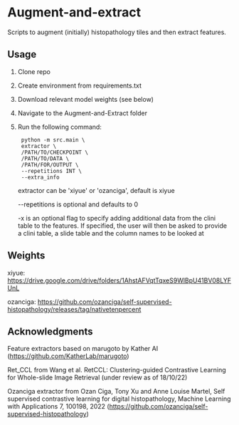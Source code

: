 # Augment-and-extract
Scripts to augment (initially) histopathology tiles and then extract features.

## Usage
1. Clone repo

2. Create environment from requirements.txt

3. Download relevant model weights (see below)

4. Navigate to the Augment-and-Extract folder

5. Run the following command:

		python -m src.main \
		extractor \
		/PATH/TO/CHECKPOINT \
		/PATH/TO/DATA \
		/PATH/FOR/OUTPUT \
		--repetitions INT \
		--extra_info
     
	extractor can be 'xiyue' or 'ozanciga', default is xiyue
  
	--repetitions is optional and defaults to 0
	
	-x is an optional flag to specify adding additional data from the clini table to the features. If specified, the user will then be asked to provide a clini table, a slide table and the column names to be looked at
  
## Weights
xiyue: https://drive.google.com/drive/folders/1AhstAFVqtTqxeS9WlBpU41BV08LYFUnL

ozanciga: https://github.com/ozanciga/self-supervised-histopathology/releases/tag/nativetenpercent

## Acknowledgments
Feature extractors based on marugoto by Kather AI (https://github.com/KatherLab/marugoto)

Ret_CCL from Wang et al. RetCCL: Clustering-guided Contrastive Learning for Whole-slide Image Retrieval (under review as of 18/10/22) 

Ozanciga extractor from Ozan Ciga, Tony Xu and Anne Louise Martel, Self supervised contrastive learning for digital histopathology, Machine Learning with Applications 7, 100198, 2022 (https://github.com/ozanciga/self-supervised-histopathology)
